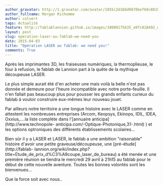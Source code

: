 ```yaml
---
author_gravatar: http://1.gravatar.com/avatar/1055c2d168d9878befb9c8810eda96dc?s=96&d=mm&r=g
author_fullname: Morgan Richomme
author: colvert
tags: Actualité
feature: http://fablablannion.github.io/images/10089175635_a9fc818492_o.jpg
layout: post
slug: operation-laser-au-fablab-we-need-you
date: 2015-04-03
title: "Opération LASER au fablab: we need you!"
comments: True
---
```

Après les imprimantes 3D, les fraiseuses numériques, la thermoplieuse, le four
à refusion, le fablab de Lannion part à la quête de la mythique découpeuse
LASER.

Le plus simple aurait été d'en acheter une mais voilà la belle n'est pas
donnée et demeure pour l'heure incompatible avec notre porte-feuille. Il n'en
fallait pas beaucoup plus pour pousser les grands enfants curieux du fablab à
vouloir construire eux-mêmes leur nouveau jouet.

Par ailleurs notre territoire a une longue histoire avec le LASER comme en
attestent les nombreuses entreprises (Arcom, Keopsys, Ekinops, IDIL, IDEA,
Oxxius,….la liste complète dans l'[annuaire anticipa](http://www.technopole-
anticipa.com/-Optique-Photonique,31-.html) ) et les options optroniques des
différents établissements scolaires…

Bien sûr il y a LASER et LASER, le fablab a une ambition "raisonable" histoire
d'avoir une petite graveuse/découpeuse, une [pré-étude](http://fablab-
lannion.org/wiki/index.php?title=Etude_de_prix_d%C3%A9coupe_laser_de_bureau) a
été menée et une première réunion se tiendra le mercredi 29 avril à 21h15 au
fablab pour le début de cette nouvelle aventure. Toutes les bonnes volontés
sont les bienvenues…

Que la force soit avec nous..


